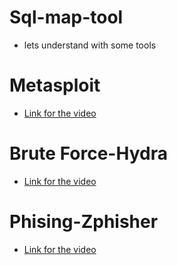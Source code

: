 # Sql-map-tool
- lets understand with some tools

# Metasploit
- [Link for the video](https://www.youtube.com/watch?v=ZHrmg1PKLrk&t=547s)

# Brute Force-Hydra
- [Link for the video](https://www.youtube.com/watch?v=fBNhBeZPoPE)

# Phising-Zphisher
- [Link for the video](https://www.youtube.com/watch?v=2f-gQUFVcT4)

